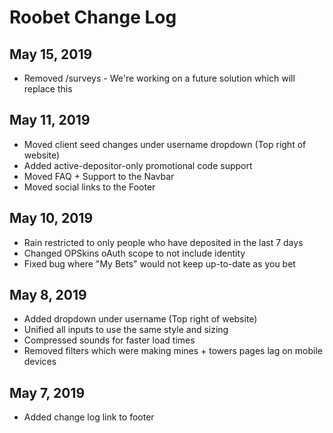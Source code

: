 # Roobet Change Log

## May 15, 2019
* Removed /surveys - We're working on a future solution which will replace this

## May 11, 2019
* Moved client seed changes under username dropdown (Top right of website)
* Added active-depositor-only promotional code support
* Moved FAQ + Support to the Navbar
* Moved social links to the Footer

## May 10, 2019
* Rain restricted to only people who have deposited in the last 7 days
* Changed OPSkins oAuth scope to not include identity
* Fixed bug where "My Bets" would not keep up-to-date as you bet

## May 8, 2019
* Added dropdown under username (Top right of website)
* Unified all inputs to use the same style and sizing
* Compressed sounds for faster load times
* Removed filters which were making mines + towers pages lag on mobile devices

## May 7, 2019
* Added change log link to footer
